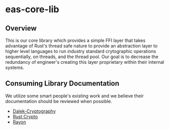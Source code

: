 # eas-core-lib

## Overview
This is our core library which provides a simple FFI layer that takes advantage of Rust's thread safe nature to provide an abstraction layer to higher level languages to run industry standard crytographic operations sequentially, on threads, and the thread pool. Our goal is to decrease the redundancy of engineer's creating this layer proprietary within their internal systems.   

## Consuming Library Documentation
We utilize some smart people's existing work and we believe their documentation should be reviewed when possible.
- [Dalek-Cryptography](https://github.com/dalek-cryptography)
- [Rust Crypto](https://github.com/RustCrypto)
- [Rayon](https://github.com/rayon-rs/rayon)
